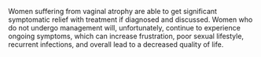 Women suffering from vaginal atrophy are able to get significant symptomatic relief with treatment if diagnosed and discussed. Women who do not undergo management will, unfortunately, continue to experience ongoing symptoms, which can increase frustration, poor sexual lifestyle, recurrent infections, and overall lead to a decreased quality of life.